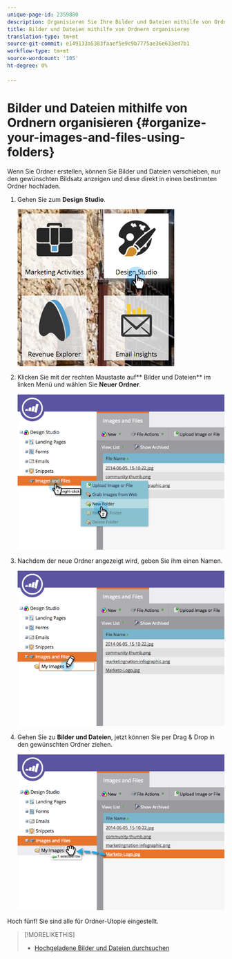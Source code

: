 ```yaml
---
unique-page-id: 2359880
description: Organisieren Sie Ihre Bilder und Dateien mithilfe von Ordnern - MarketingTo Docs - Produktdokumentation
title: Bilder und Dateien mithilfe von Ordnern organisieren
translation-type: tm+mt
source-git-commit: e149133a5383faaef5e9c9b7775ae36e633ed7b1
workflow-type: tm+mt
source-wordcount: '105'
ht-degree: 0%

---
```



# Bilder und Dateien mithilfe von Ordnern organisieren {#organize-your-images-and-files-using-folders}

Wenn Sie Ordner erstellen, können Sie Bilder und Dateien verschieben, nur den gewünschten Bildsatz anzeigen und diese direkt in einen bestimmten Ordner hochladen.

1. Gehen Sie zum **Design** **Studio**.

   ![](assets/designstudio-7.png)

1. Klicken Sie mit der rechten Maustaste auf** Bilder und Dateien** im linken Menü und wählen Sie **Neuer Ordner**.

   ![](assets/image2014-9-16-11-3a25-3a45.png)

1. Nachdem der neue Ordner angezeigt wird, geben Sie ihm einen Namen.

   ![](assets/image2014-9-16-11-3a25-3a53.png)

1. Gehen Sie zu **Bilder und Dateien**, jetzt können Sie per Drag &amp; Drop in den gewünschten Ordner ziehen.

   ![](assets/image2014-9-16-11-3a26-3a0.png)

Hoch fünf! Sie sind alle für Ordner-Utopie eingestellt.

>[!MORELIKETHIS]
>
>* [Hochgeladene Bilder und Dateien durchsuchen](search-uploaded-images-and-files.md)

>



